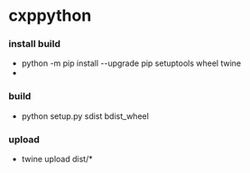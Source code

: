 # cxppython
### install build
- python -m pip install --upgrade pip setuptools wheel twine
- 
### build
- python setup.py sdist bdist_wheel
### upload
- twine upload dist/*